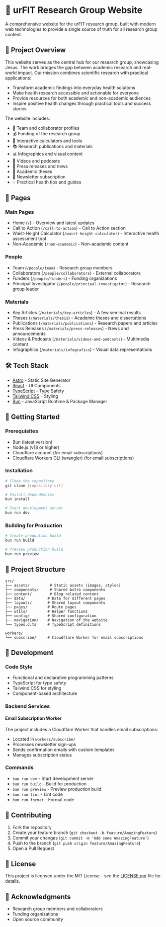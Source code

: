 # 🔬 urFIT Research Group Website

A comprehensive website for the urFIT research group, built with modern web technologies to provide a single source of truth for all research group content.

## 🎯 Project Overview

This website serves as the central hub for our research group, showcasing Jesus. The work bridges the gap between academic research and real-world impact. Our mission combines scientific research with practical applications:

- Transform academic findings into everyday health solutions
- Make health research accessible and actionable for everyone
- Provide resources for both academic and non-academic audiences
- Inspire positive health changes through practical tools and success stories

The website includes:

- 👥 Team and collaborator profiles
- 💰 Funding of the research group
- 🧮 Interactive calculators and tools
- 📚 Research publications and materials
- 📊 Infographics and visual content
- 🎥 Videos and podcasts
- 📰 Press releases and news
- 📜 Academic theses
- 📧 Newsletter subscription
- 💡 Practical health tips and guides

## 📑 Pages

### Main Pages

- Home (`/`) - Overview and latest updates
- Call to Action (`/call-to-action`) - Call to Action section
- Waist-Height Calculator (`/waist-height-calculator`) - Interactive health assessment tool
- Non-Academic (`/non-academic`) - Non-academic content

### People

- Team (`/people/team`) - Research group members
- Collaborators (`/people/collaborators`) - External collaborators
- Funders (`/people/funders`) - Funding organizations
- Principal Investigator (`/people/principal-investigator`) - Research group leader

### Materials

- Key Articles (`/materials/key-articles`) - A few seminal results
- Theses (`/materials/thesis`) - Academic theses and dissertations
- Publications (`/materials/publications`) - Research papers and articles
- Press Releases (`/materials/press-releases`) - News and announcements
- Videos & Podcasts (`/materials/videos-and-podcasts`) - Multimedia content
- Infographics (`/materials/infografics`) - Visual data representations

## 🛠 Tech Stack

- [Astro](https://astro.build/) - Static Site Generator
- [React](https://reactjs.org/) - UI Components
- [TypeScript](https://www.typescriptlang.org/) - Type Safety
- [Tailwind CSS](https://tailwindcss.com/) - Styling
- [Bun](https://bun.sh/) - JavaScript Runtime & Package Manager

## 🚀 Getting Started

### Prerequisites

- Bun (latest version)
- Node.js (v18 or higher)
- Cloudflare account (for email subscriptions)
- Cloudflare Workers CLI (wrangler) (for email subscriptions)

### Installation

```bash
# Clone the repository
git clone [repository-url]

# Install dependencies
bun install

# Start development server
bun run dev
```

### Building for Production

```bash
# Create production build
bun run build

# Preview production build
bun run preview
```

## 📁 Project Structure

```
src/
├── assets/         # Static assets (images, styles)
├── components/     # Shared Astro components
├── content/        # Blog related content
├── data/          # Data for different pages
├── layouts/       # Shared layout components
├── pages/         # Route pages
├── utils/         # Helper functions
├── config/        # Shared configuration
├── navigation/    # Navigation of the website
└── types.d.ts     # TypeScript definitions

workers/
└── subscribe/     # Cloudflare Worker for email subscriptions
```

## 🧪 Development

### Code Style

- Functional and declarative programming patterns
- TypeScript for type safety
- Tailwind CSS for styling
- Component-based architecture

### Backend Services

#### Email Subscription Worker

The project includes a Cloudflare Worker that handles email subscriptions:

- Located in `workers/subscribe/`
- Processes newsletter sign-ups
- Sends confirmation emails with custom templates
- Manages subscription status

### Commands

- `bun run dev` - Start development server
- `bun run build` - Build for production
- `bun run preview` - Preview production build
- `bun run lint` - Lint code
- `bun run format` - Format code

## 📝 Contributing

1. Fork the repository
2. Create your feature branch (`git checkout -b feature/AmazingFeature`)
3. Commit your changes (`git commit -m 'Add some AmazingFeature'`)
4. Push to the branch (`git push origin feature/AmazingFeature`)
5. Open a Pull Request

## 📄 License

This project is licensed under the MIT License - see the [LICENSE.md](LICENSE.md) file for details.

## 🤝 Acknowledgments

- Research group members and collaborators
- Funding organizations
- Open source community
